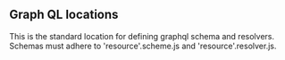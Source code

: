 ## Graph QL locations

This is the standard location for defining graphql schema and resolvers.
Schemas must adhere to 'resource'.scheme.js and 'resource'.resolver.js.
